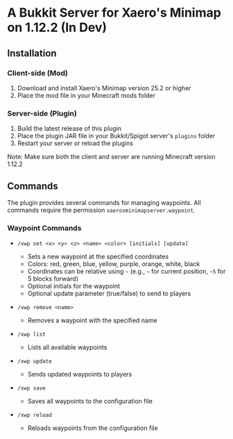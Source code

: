 # A Bukkit Server for Xaero's Minimap on 1.12.2 (In Dev)

## Installation

### Client-side (Mod)
1. Download and install Xaero's Minimap version 25.2 or higher
2. Place the mod file in your Minecraft mods folder


### Server-side (Plugin)
1. Build the latest release of this plugin
2. Place the plugin JAR file in your Bukkit/Spigot server's `plugins` folder
3. Restart your server or reload the plugins

Note: Make sure both the client and server are running Minecraft version 1.12.2

## Commands

The plugin provides several commands for managing waypoints. All commands require the permission `xaerosminimapserver.waypoint`.

### Waypoint Commands

- `/xwp set <x> <y> <z> <name> <color> [initials] [update]`
  - Sets a new waypoint at the specified coordinates
  - Colors: red, green, blue, yellow, purple, orange, white, black
  - Coordinates can be relative using `~` (e.g., `~` for current position, `~5` for 5 blocks forward)
  - Optional initials for the waypoint
  - Optional update parameter (true/false) to send to players

- `/xwp remove <name>`
  - Removes a waypoint with the specified name

- `/xwp list`
  - Lists all available waypoints

- `/xwp update`
  - Sends updated waypoints to players

- `/xwp save`
  - Saves all waypoints to the configuration file

- `/xwp reload`
  - Reloads waypoints from the configuration file
